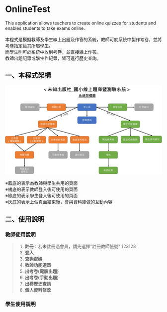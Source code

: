 # OnlineTest
This application allows teachers to create online quizzes for students and enables students to take exams online. <br><br>
本程式是模擬教師及學生線上出題及作答的系統，教師可於系統中製作考卷，並將考卷指定給其所屬學生。<br>
而學生則可於系統中收到考卷，並直接線上作答。<br>
教師出題記錄或學生作紀錄，皆可進行歷史查詢。

## 一、本程式架構

![架構圖](GitHub解說圖片/架構圖.jpg)

※藍底的表示為教師與學生共用的頁面<br>
※橘底的表示教師登入後可使用的頁面<br>
※綠底的表示學生登入後可使用的頁面<br>
※灰底的表示上個頁面結束後，會與資料庫做的互動內容



## 二、使用說明
### 教師使用說明

> 1. **註冊**：若未註冊過會員，請先選擇"註冊教師帳號"
>    123123
> 3. **登入**
> 4. **查詢密碼**
> 5. **教師功能選單**
> 6. **出考卷(電腦出題)**
> 7. **出考卷(手動出題)**
> 8. **出卷歷史查詢**
> 9. **個人資料修改**

### 學生使用說明
